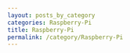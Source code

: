 ```yaml
---
layout: posts_by_category
categories: Raspberry-Pi
title: Raspberry-Pi
permalink: /category/Raspberry-Pi
---
```

